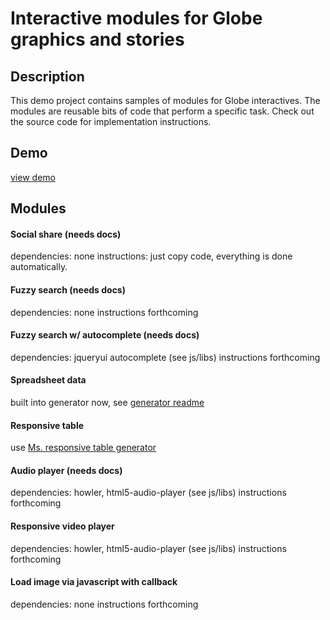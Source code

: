 # Interactive modules for Globe graphics and stories

## Description 
This demo project contains samples of modules for Globe interactives. The modules are reusable bits of code that perform a specific task. Check out the source code for implementation instructions.

## Demo
[view demo](http://prdedit.bostonglobe.com/Page/Boston/Content/Metro/WebGraphics/2014/demo/demo.xml)

## Modules

#### Social share (needs docs)
dependencies: none
instructions: just copy code, everything is done automatically.

#### Fuzzy search (needs docs)
dependencies: none
instructions forthcoming

#### Fuzzy search w/ autocomplete (needs docs)
dependencies: jqueryui autocomplete (see js/libs)
instructions forthcoming

#### Spreadsheet data
built into generator now, see [generator readme](https://github.com/BostonGlobe/generator-globeproject#google-spreadsheet-data-to-json)

#### Responsive table
use [Ms. responsive table generator](http://russellgoldenberg.github.io/ms-responsive-table-generator/)

#### Audio player (needs docs)
dependencies: howler, html5-audio-player (see js/libs)
instructions forthcoming

#### Responsive video player
dependencies: howler, html5-audio-player (see js/libs)
instructions forthcoming

#### Load image via javascript with callback
dependencies: none
instructions forthcoming

